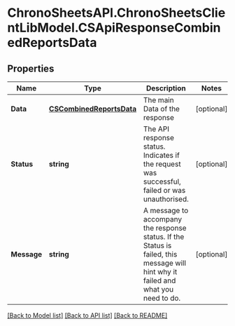 # ChronoSheetsAPI.ChronoSheetsClientLibModel.CSApiResponseCombinedReportsData
## Properties

Name | Type | Description | Notes
------------ | ------------- | ------------- | -------------
**Data** | [**CSCombinedReportsData**](CSCombinedReportsData.md) | The main Data of the response | [optional] 
**Status** | **string** | The API response status. Indicates if the request was successful, failed or was unauthorised. | [optional] 
**Message** | **string** | A message to accompany the response status.  If the Status is failed, this message will hint why it failed and what you need to do. | [optional] 

[[Back to Model list]](../README.md#documentation-for-models) [[Back to API list]](../README.md#documentation-for-api-endpoints) [[Back to README]](../README.md)

